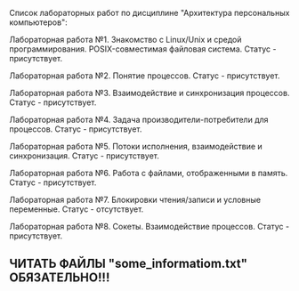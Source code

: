 Список лабораторных работ по дисциплине "Архитектура персональных компьютеров":

Лабораторная работа №1. Знакомство с Linux/Unix и средой программирования. POSIX-совместимая файловая система. Статус - присутствует.

Лабораторная работа №2. Понятие процессов. Статус - присутствует.

Лабораторная работа №3. Взаимодействие и синхронизация процессов. Статус - присутствует.

Лабораторная работа №4. Задача производители-потребители для процессов. Статус - присутствует.

Лабораторная работа №5. Потоки исполнения, взаимодействие и синхронизация. Статус - присутствует.

Лабораторная работа №6. Работа с файлами, отображенными в память. Статус - присутствует.

Лабораторная работа №7. Блокировки чтения/записи и условные переменные. Статус - отсутствует.

Лабораторная работа №8. Сокеты. Взаимодействие процессов. Статус - присутствует.
##
## ЧИТАТЬ ФАЙЛЫ "some_informatiom.txt" ОБЯЗАТЕЛЬНО!!!
